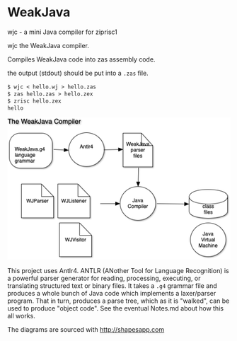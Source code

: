 # WeakJava

wjc - a mini Java compiler for ziprisc1

wjc the WeakJava compiler.

Compiles WeakJava code into zas assembly code.

the output (stdout) should be put into a `.zas` file.

```
$ wjc < hello.wj > hello.zas
$ zas hello.zas > hello.zex
$ zrisc hello.zex
hello
```

![WeakJava Compiler](docs/WeakJavaCompilerOverview.png)

This project uses Antlr4. ANTLR (ANother Tool for Language Recognition) is a powerful parser 
generator for reading, processing, executing, or translating structured text or binary files.
It takes a `.g4` grammar file and produces a whole bunch of Java code which implements a laxer/parser program. 
That in turn, produces a parse tree, which as it is "walked", can be used to produce "object code".
See the eventual Notes.md about how this all works.

The diagrams are sourced with http://shapesapp.com
